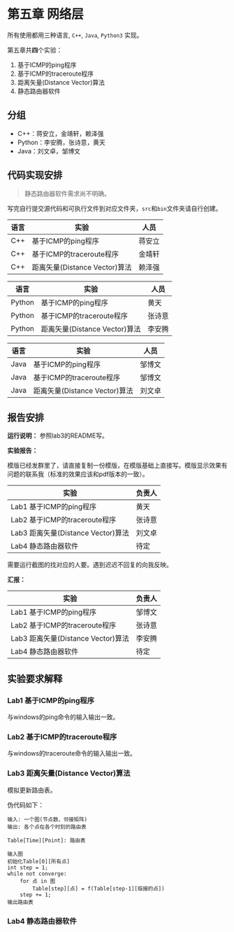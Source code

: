 # 第五章 网络层

所有使用都用三种语言, `C++`, `Java`, `Python3` 实现。

第五章共**四**个实验：

1. 基于ICMP的ping程序
2. 基于ICMP的traceroute程序
3. 距离矢量(Distance Vector)算法
4. 静态路由器软件

## 分组

- C++：蒋安立，金靖轩，赖泽强
- Python：李安腾，张诗意，黄天
- Java：刘文卓，邹博文

## 代码实现安排

> 静态路由器软件需求尚不明确。

写完自行提交源代码和可执行文件到对应文件夹，`src`和`bin`文件夹请自行创建。

| 语言 | 实验               | 人员 |
| -------- | ------------------ | ---- |
| C++      | 基于ICMP的ping程序 | 蒋安立 |
| C++      | 基于ICMP的traceroute程序 | 金靖轩 |
| C++ | 距离矢量(Distance Vector)算法 | 赖泽强 |

| 语言   | 实验                          | 人员   |
| ------ | ----------------------------- | ------ |
| Python | 基于ICMP的ping程序            | 黄天   |
| Python | 基于ICMP的traceroute程序      | 张诗意 |
| Python | 距离矢量(Distance Vector)算法 | 李安腾 |

| 语言 | 实验                          | 人员   |
| ---- | ----------------------------- | ------ |
| Java | 基于ICMP的ping程序            | 邹博文 |
| Java | 基于ICMP的traceroute程序      | 邹博文 |
| Java | 距离矢量(Distance Vector)算法 | 刘文卓 |

## 报告安排

**运行说明：** 参照lab3的README写。

**实验报告：** 

模版已经发群里了，请直接复制一份模版，在模版基础上直接写。模版显示效果有问题的联系我（标准的效果应该和pdf版本的一致）。

| 实验                               | 负责人 |
| ---------------------------------- | ------ |
| Lab1 基于ICMP的ping程序            | 黄天   |
| Lab2 基于ICMP的traceroute程序      | 张诗意 |
| Lab3 距离矢量(Distance Vector)算法 | 刘文卓 |
| Lab4 静态路由器软件                | 待定   |

需要运行截图的找对应的人要。遇到迟迟不回复的向我反映。

**汇报：**

| 实验                               | 负责人 |
| ---------------------------------- | ------ |
| Lab1 基于ICMP的ping程序            | 邹博文 |
| Lab2 基于ICMP的traceroute程序      | 张诗意 |
| Lab3 距离矢量(Distance Vector)算法 | 李安腾 |
| Lab4 静态路由器软件                | 待定   |

## 实验要求解释

### Lab1 基于ICMP的ping程序

与windows的ping命令的输入输出一致。

### Lab2 基于ICMP的traceroute程序

与windows的traceroute命令的输入输出一致。

### Lab3 距离矢量(Distance Vector)算法

模拟更新路由表。

伪代码如下：

```
输入: 一个图(节点数，邻接矩阵)
输出: 各个点在各个时刻的路由表

Table[Time][Point]: 路由表

输入图
初始化Table[0][所有点]
int step = 1;
while not converge:
	for 点 in 图
		Table[step][点] = f(Table[step-1][临接的点])
	step += 1;
输出路由表
```

### Lab4 静态路由器软件